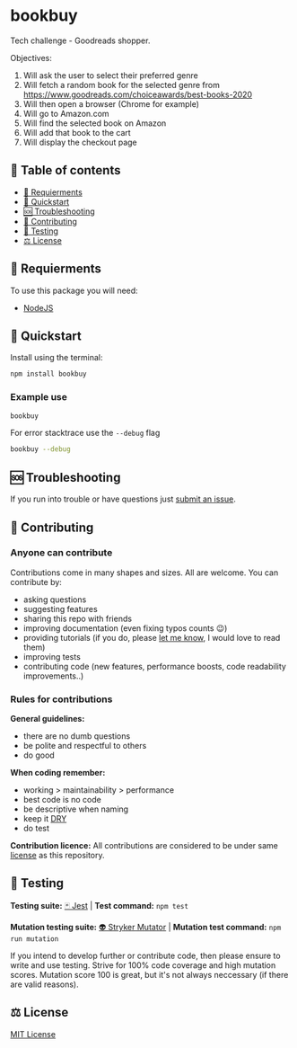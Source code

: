 # bookbuy

Tech challenge - Goodreads shopper.

Objectives:
1. Will ask the user to select their preferred genre
2. Will fetch a random book for the selected genre from
https://www.goodreads.com/choiceawards/best-books-2020
3. Will then open a browser (Chrome for example)
4. Will go to Amazon.com
5. Will find the selected book on Amazon
6. Will add that book to the cart
7. Will display the checkout page

## 🧭 Table of contents

- [🎒 Requierments](#-requierments)
- [🚀 Quickstart](#-quickstart)
- [🆘 Troubleshooting](#-troubleshooting)
- [🤝 Contributing](#-contributing)
- [🧪 Testing](#-testing)
- [⚖️ License](#️-license)

## 🎒 Requierments

To use this package you will need:

- [NodeJS](https://nodejs.org/en/)

## 🚀 Quickstart

Install using the terminal:

```bash
npm install bookbuy
```

### Example use

```bash
bookbuy
```

For error stacktrace use the `--debug` flag
```bash
bookbuy --debug
```

## 🆘 Troubleshooting

If you run into trouble or have questions just [submit an issue](https://github.com/danielcobo/bookbuy/issues).

## 🤝 Contributing

### Anyone can contribute

Contributions come in many shapes and sizes. All are welcome.
You can contribute by:

- asking questions
- suggesting features
- sharing this repo with friends
- improving documentation (even fixing typos counts 😉)
- providing tutorials (if you do, please [let me know](https://twitter.com/danielcobocom), I would love to read them)
- improving tests
- contributing code (new features, performance boosts, code readability improvements..)

### Rules for contributions

**General guidelines:**

- there are no dumb questions
- be polite and respectful to others
- do good

**When coding remember:**

- working > maintainability > performance
- best code is no code
- be descriptive when naming
- keep it [DRY](https://en.wikipedia.org/wiki/Don%27t_repeat_yourself)
- do test

**Contribution licence:**
All contributions are considered to be under same [license](#️-license) as this repository.

## 🧪 Testing

**Testing suite:** [🃏 Jest](https://jestjs.io) | **Test command:** `npm test`

**Mutation testing suite:** [👽 Stryker Mutator](https://stryker-mutator.io) | **Mutation test command:** `npm run mutation`

If you intend to develop further or contribute code, then please ensure to write and use testing. Strive for 100% code coverage and high mutation scores. Mutation score 100 is great, but it's not always neccessary (if there are valid reasons).

## ⚖️ License

[MIT License](https://github.com/danielcobo/bookbuy/blob/master/LICENSE.md)
